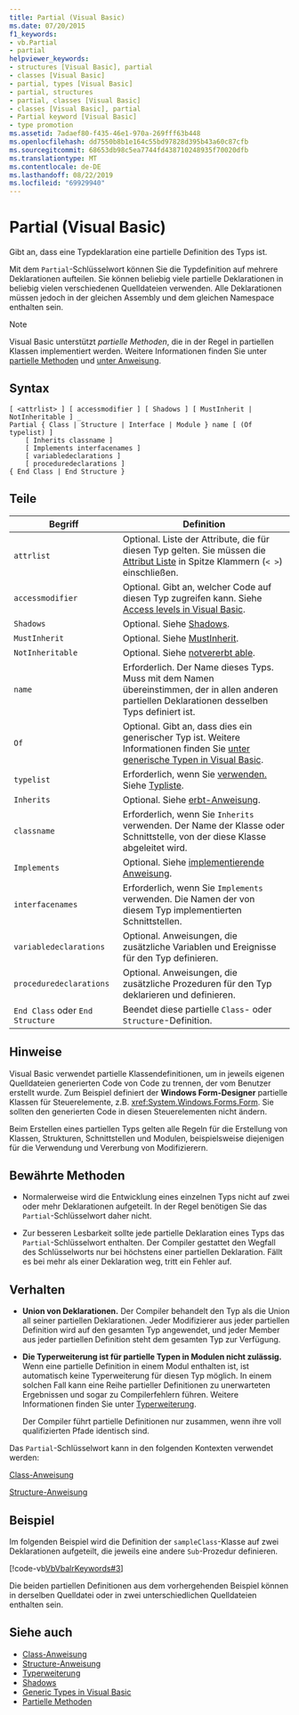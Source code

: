 ```yaml
---
title: Partial (Visual Basic)
ms.date: 07/20/2015
f1_keywords:
- vb.Partial
- partial
helpviewer_keywords:
- structures [Visual Basic], partial
- classes [Visual Basic]
- partial, types [Visual Basic]
- partial, structures
- partial, classes [Visual Basic]
- classes [Visual Basic], partial
- Partial keyword [Visual Basic]
- type promotion
ms.assetid: 7adaef80-f435-46e1-970a-269fff63b448
ms.openlocfilehash: dd7550b8b1e164c55bd97828d395b43a60c87cfb
ms.sourcegitcommit: 68653db98c5ea7744fd438710248935f70020dfb
ms.translationtype: MT
ms.contentlocale: de-DE
ms.lasthandoff: 08/22/2019
ms.locfileid: "69929940"
---
```

# <a name="partial-visual-basic"></a>Partial (Visual Basic)
Gibt an, dass eine Typdeklaration eine partielle Definition des Typs ist.  
  
 Mit dem `Partial`-Schlüsselwort können Sie die Typdefinition auf mehrere Deklarationen aufteilen. Sie können beliebig viele partielle Deklarationen in beliebig vielen verschiedenen Quelldateien verwenden. Alle Deklarationen müssen jedoch in der gleichen Assembly und dem gleichen Namespace enthalten sein.  
  
> [!NOTE]
> Visual Basic unterstützt *partielle Methoden*, die in der Regel in partiellen Klassen implementiert werden. Weitere Informationen finden Sie unter [partielle Methoden](../../../visual-basic/programming-guide/language-features/procedures/partial-methods.md) und [unter Anweisung](../../../visual-basic/language-reference/statements/sub-statement.md).  
  
## <a name="syntax"></a>Syntax  
  
```  
[ <attrlist> ] [ accessmodifier ] [ Shadows ] [ MustInherit | NotInheritable ] _  
Partial { Class | Structure | Interface | Module } name [ (Of typelist) ]  
    [ Inherits classname ]  
    [ Implements interfacenames ]  
    [ variabledeclarations ]  
    [ proceduredeclarations ]  
{ End Class | End Structure }  
```  
  
## <a name="parts"></a>Teile  
  
|Begriff|Definition|  
|---|---|  
|`attrlist`|Optional. Liste der Attribute, die für diesen Typ gelten. Sie müssen die [Attribut Liste](../../../visual-basic/language-reference/statements/attribute-list.md) in Spitze Klammern (`< >`) einschließen.|  
|`accessmodifier`|Optional. Gibt an, welcher Code auf diesen Typ zugreifen kann. Siehe [Access levels in Visual Basic](../../../visual-basic/programming-guide/language-features/declared-elements/access-levels.md).|  
|`Shadows`|Optional. Siehe [Shadows](../../../visual-basic/language-reference/modifiers/shadows.md).|  
|`MustInherit`|Optional. Siehe [MustInherit](../../../visual-basic/language-reference/modifiers/mustinherit.md).|  
|`NotInheritable`|Optional. Siehe [notvererbt able](../../../visual-basic/language-reference/modifiers/notinheritable.md).|  
|`name`|Erforderlich. Der Name dieses Typs. Muss mit dem Namen übereinstimmen, der in allen anderen partiellen Deklarationen desselben Typs definiert ist.|  
|`Of`|Optional. Gibt an, dass dies ein generischer Typ ist. Weitere Informationen finden Sie [unter generische Typen in Visual Basic](../../../visual-basic/programming-guide/language-features/data-types/generic-types.md).|  
|`typelist`|Erforderlich, wenn Sie [verwenden.](../../../visual-basic/language-reference/statements/of-clause.md) Siehe [Typliste](../../../visual-basic/language-reference/statements/type-list.md).|  
|`Inherits`|Optional. Siehe [erbt-Anweisung](../../../visual-basic/language-reference/statements/inherits-statement.md).|  
|`classname`|Erforderlich, wenn Sie `Inherits` verwenden. Der Name der Klasse oder Schnittstelle, von der diese Klasse abgeleitet wird.|  
|`Implements`|Optional. Siehe [implementierende Anweisung](../../../visual-basic/language-reference/statements/implements-statement.md).|  
|`interfacenames`|Erforderlich, wenn Sie `Implements` verwenden. Die Namen der von diesem Typ implementierten Schnittstellen.|  
|`variabledeclarations`|Optional. Anweisungen, die zusätzliche Variablen und Ereignisse für den Typ definieren.|  
|`proceduredeclarations`|Optional. Anweisungen, die zusätzliche Prozeduren für den Typ deklarieren und definieren.|  
|`End Class` oder `End Structure`|Beendet diese partielle `Class`- oder `Structure`-Definition.|  
  
## <a name="remarks"></a>Hinweise  
 Visual Basic verwendet partielle Klassendefinitionen, um in jeweils eigenen Quelldateien generierten Code von Code zu trennen, der vom Benutzer erstellt wurde. Zum Beispiel definiert der **Windows Form-Designer** partielle Klassen für Steuerelemente, z.B. <xref:System.Windows.Forms.Form>. Sie sollten den generierten Code in diesen Steuerelementen nicht ändern.  
  
 Beim Erstellen eines partiellen Typs gelten alle Regeln für die Erstellung von Klassen, Strukturen, Schnittstellen und Modulen, beispielsweise diejenigen für die Verwendung und Vererbung von Modifizierern.  
  
## <a name="best-practices"></a>Bewährte Methoden  
  
- Normalerweise wird die Entwicklung eines einzelnen Typs nicht auf zwei oder mehr Deklarationen aufgeteilt. In der Regel benötigen Sie das `Partial`-Schlüsselwort daher nicht.  
  
- Zur besseren Lesbarkeit sollte jede partielle Deklaration eines Typs das `Partial`-Schlüsselwort enthalten. Der Compiler gestattet den Wegfall des Schlüsselworts nur bei höchstens einer partiellen Deklaration. Fällt es bei mehr als einer Deklaration weg, tritt ein Fehler auf.  
  
## <a name="behavior"></a>Verhalten  
  
- **Union von Deklarationen.** Der Compiler behandelt den Typ als die Union all seiner partiellen Deklarationen. Jeder Modifizierer aus jeder partiellen Definition wird auf den gesamten Typ angewendet, und jeder Member aus jeder partiellen Definition steht dem gesamten Typ zur Verfügung.  
  
- **Die Typerweiterung ist für partielle Typen in Modulen nicht zulässig.** Wenn eine partielle Definition in einem Modul enthalten ist, ist automatisch keine Typerweiterung für diesen Typ möglich. In einem solchen Fall kann eine Reihe partieller Definitionen zu unerwarteten Ergebnissen und sogar zu Compilerfehlern führen. Weitere Informationen finden Sie unter [Typerweiterung](../../../visual-basic/programming-guide/language-features/declared-elements/type-promotion.md).  
  
     Der Compiler führt partielle Definitionen nur zusammen, wenn ihre voll qualifizierten Pfade identisch sind.  
  
 Das `Partial`-Schlüsselwort kann in den folgenden Kontexten verwendet werden:  
  
 [Class-Anweisung](../../../visual-basic/language-reference/statements/class-statement.md)  
  
 [Structure-Anweisung](../../../visual-basic/language-reference/statements/structure-statement.md)  
  
## <a name="example"></a>Beispiel  
 Im folgenden Beispiel wird die Definition der `sampleClass`-Klasse auf zwei Deklarationen aufgeteilt, die jeweils eine andere `Sub`-Prozedur definieren.  
  
 [!code-vb[VbVbalrKeywords#3](~/samples/snippets/visualbasic/VS_Snippets_VBCSharp/VbVbalrKeywords/VB/Class1.vb#3)]  
  
 Die beiden partiellen Definitionen aus dem vorhergehenden Beispiel können in derselben Quelldatei oder in zwei unterschiedlichen Quelldateien enthalten sein.  
  
## <a name="see-also"></a>Siehe auch

- [Class-Anweisung](../../../visual-basic/language-reference/statements/class-statement.md)
- [Structure-Anweisung](../../../visual-basic/language-reference/statements/structure-statement.md)
- [Typerweiterung](../../../visual-basic/programming-guide/language-features/declared-elements/type-promotion.md)
- [Shadows](../../../visual-basic/language-reference/modifiers/shadows.md)
- [Generic Types in Visual Basic](../../../visual-basic/programming-guide/language-features/data-types/generic-types.md)
- [Partielle Methoden](../../../visual-basic/programming-guide/language-features/procedures/partial-methods.md)
